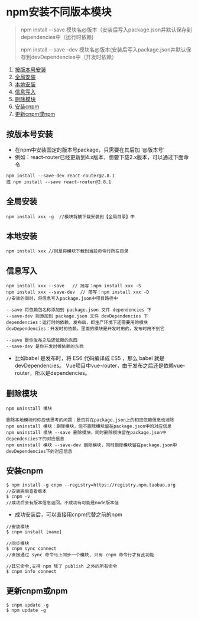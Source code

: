 # npm安装不同版本模块

> npm install --save 模块名@版本（安装后写入package.json并默认保存到dependencies中（运行时依赖)
>
> npm install --save -dev 模块名@版本(安装后写入package.json并默认保存到devDependencies中（开发时依赖）

1. [按版本号安装](#按版本号安装)
2. [全局安装](#全局安装)
3. [本地安装](#本地安装)
4. [信息写入](#信息写入)
5. [删除模块](#删除模块)
6. [安装cnpm](#安装cnpm)
7. [更新cnpm或npm](#更新cnpm或npm)

## 按版本号安装

- 在npm中安装固定的版本号package，只需要在其后加 ‘@版本号’
- 例如：react-router已经更新到4.x版本，想要下载2.x版本，可以通过下面命令

```shell
npm install --save-dev react-router@2.8.1
或 npm install --save react-router@2.8.1
```

## 全局安装

```shell
npm install xxx -g  //模块将被下载安装到【全局目录】中
```

## 本地安装

```shell
npm install xxx //则是将模块下载到当前命令行所在目录
```

## 信息写入

```shell
npm install xxx --save   // 简写：npm install xxx -S
npm install xxx --save-dev  // 简写：npm install xxx -D
//安装的同时，将信息写入package.json中项目路径中
```

```shell
--save 将依赖包名称添加到 package.json 文件 dependencies 下
--save-dev 则添加到 package.json 文件 devDependencies 下
dependencies：运行时的依赖，发布后，即生产环境下还需要用的模块
devDependencies：开发时的依赖。里面的模块是开发时用的，发布时用不到它
```

```shell
--save 是你发布之后还依赖的东西
--save-dev 是你开发时候依赖的东西
```

- 比如babel 是发布时，将 ES6 代码编译成 ES5 ，那么 babel 就是devDependencies。
  Vue项目中vue-router，由于发布之后还是依赖vue-router，所以是dependencies。

## 删除模块

```shell
npm uninstall 模块
 
删除本地模块时你应该思考的问题：是否将在package.json上的相应依赖信息也消除
npm uninstall 模块：删除模块，但不删除模块留在package.json中的对应信息
npm uninstall 模块 --save 删除模块，同时删除模块留在package.json中dependencies下的对应信息
npm uninstall 模块 --save-dev 删除模块，同时删除模块留在package.json中devDependencies下的对应信息
```

## 安装cnpm

```shell
$ npm install -g cnpm --registry=https://registry.npm.taobao.org
//安装完后查看版本
$ cnpm -v
//成功后会有版本信息返回，不成功有可能是node版本低
```

- 成功安装后，可以直接用cnpm代替之前的npm

```shell
//安装模块
$ cnpm install [name]

//同步模块
$ cnpm sync connect
//直接通过 sync 命令马上同步一个模块, 只有 cnpm 命令行才有此功能

//其它命令,支持 npm 除了 publish 之外的所有命令
$ cnpm info connect
```

## 更新cnpm或npm

```shell
$ cnpm update -g
$ npm update -g
```

